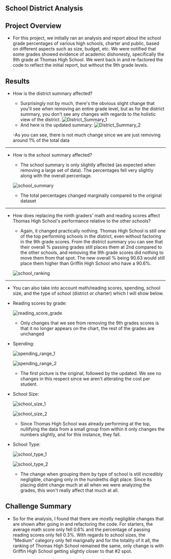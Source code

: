 ## School District Analysis


## Project Overview
- For this project, we initially ran an analysis and report about the school grade percentages of various high schools, charter and public, based on different aspects such as size, budget, etc. We were notified that some grades showed evidence of academic dishonesty, specifically the 9th grade at Thomas High School. We went back in and re-factored the code to reflect the initial report, but without the 9th grade levels.
  
## Results

- How is the district summary affected?
	- Surprisingly not by much, there's the obvious slight change that you'll see when removing an entire grade level, but as for the district summary, you don't see any changes with regards to the holistic view of the district. 
	![District_Summary_1](https://user-images.githubusercontent.com/75768098/104851309-db843200-58b9-11eb-8372-91f9f5f4fa5c.png)
	- And here is the updated summary:
	![District_Summary_2](https://user-images.githubusercontent.com/75768098/104851328-fa82c400-58b9-11eb-841b-b0fd64b1d11c.png)
	
	-As you can see, there is not much change since we are just removing around 1% of the total data


----


- How is the school summary affected? 
	- The school summary is only slightly affected (as expected when removing a large set of data). The percentages fell very slightly along with the overall percentage. 
	
	![school_summary](https://user-images.githubusercontent.com/75768098/104851484-d8d60c80-58ba-11eb-879a-22bdaa91cf78.png)

	- The total percentages changed marginally compared to the original dataset
---

- How does replacing the ninth graders' math and reading scores affect Thomas High School's performance relative to the other schools?
	-  Again, it changed practically nothing. Thomas High School is still one of the top performing schools in the district, even without factoring in the 9th grade scores. From the district summary you can see that their overall % passing grades still places them at 2nd compared to the other schools, and removing the 9th grade scores did nothing to move them from that spot. The new overall % being 90.63 would still place them higher than Griffin High School who have a 90.6%. 
	
	![school_ranking](https://user-images.githubusercontent.com/75768098/104851539-2b172d80-58bb-11eb-98a5-a99b3b203710.png)

	
---

- You can also take into account math/reading scores, spending, school size, and the type of school (district or charter) which I will show below.  

- Reading scores by grade:

	![reading_score_grade](https://user-images.githubusercontent.com/75768098/104852066-2a33cb00-58be-11eb-959e-818a3d88d4ce.png)

	- Only changes that we see from removing the 9th grades scores is that it no longer appears on the chart, the rest of the grades are unchanged
	
- Spending:
	
	![spending_range_1](https://user-images.githubusercontent.com/75768098/104852120-77b03800-58be-11eb-9dde-eecb899b3728.png)
	
	![spending_range_2](https://user-images.githubusercontent.com/75768098/104852121-7a129200-58be-11eb-8fad-e4763dd09f9c.png)
	
	- The first picture is the original, followed by the updated. We see no changes in this respect since we aren't alterating the cost per student.
- School Size:

	![school_size_1](https://user-images.githubusercontent.com/75768098/104852150-b0e8a800-58be-11eb-89e1-3cdeabe55be9.png)
	
	![school_size_2](https://user-images.githubusercontent.com/75768098/104852152-b2b26b80-58be-11eb-9fc9-c2cffb25f070.png)
	
	- Since Thomas High School was already performing at the top, nullifying the data from a small group from within it only changes the numbers slightly, and for this 	instance, they fall.
	
- School Type:

	![school_type_1](https://user-images.githubusercontent.com/75768098/104852193-09b84080-58bf-11eb-8336-6d983eae1411.png)
	
	![school_type_2](https://user-images.githubusercontent.com/75768098/104852194-0ae96d80-58bf-11eb-836c-20d5aaa129f9.png)
	
	- The change when grouping them by type of school is still incredibly negligible, changing only in the hundreths digit place. Since its placing didnt change much at all when we were analyzing the grades, this won't really affect that much at all.


## Challenge Summary
  - So for the analysis, I found that there are mostly negligible changes that are shown after going in and refactoring the code. For starters, the average math score only fell 0.6% and the percentage of passing reading scores only fell 0.3%. With regards to school sizes, the "Medium" category only fell marignally and for the totality of it all, the ranking of Thomas High School remained the same, only change is with Griffin High School getting slightly closer to that #2 spot. 
